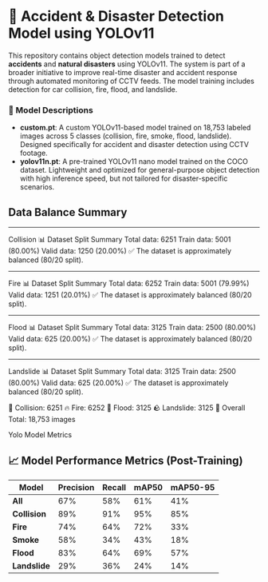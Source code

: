 # 🚨 Accident & Disaster Detection Model using YOLOv11
This repository contains object detection models trained to detect **accidents** and **natural disasters** using YOLOv11. The system is part of a broader initiative to improve real-time disaster and accident response through automated monitoring of CCTV feeds. The model training includes detection for car collision, fire, flood, and landslide.

### 🧠 Model Descriptions
- **custom.pt**: A custom YOLOv11-based model trained on 18,753 labeled images across 5 classes (collision, fire, smoke, flood, landslide). Designed specifically for accident and disaster detection using CCTV footage.
- **yolov11n.pt**: A pre-trained YOLOv11 nano model trained on the COCO dataset. Lightweight and optimized for general-purpose object detection with high inference speed, but not tailored for disaster-specific scenarios.

## Data Balance Summary
---------------------------------------------------------
Collision
📊 Dataset Split Summary
Total data: 6251
Train data: 5001 (80.00%)
Valid data: 1250 (20.00%)
✅ The dataset is approximately balanced (80/20 split).

---------------------------------------------------------
Fire
📊 Dataset Split Summary
Total data: 6252
Train data: 5001 (79.99%)
Valid data: 1251 (20.01%)
✅ The dataset is approximately balanced (80/20 split).

---------------------------------------------------------
Flood
📊 Dataset Split Summary
Total data: 3125
Train data: 2500 (80.00%)
Valid data: 625 (20.00%)
✅ The dataset is approximately balanced (80/20 split).

---------------------------------------------------------
Landslide
📊 Dataset Split Summary
Total data: 3125
Train data: 2500 (80.00%)
Valid data: 625 (20.00%)
✅ The dataset is approximately balanced (80/20 split).

🚗 Collision: 6251
🔥 Fire: 6252
🌊 Flood: 3125
🪨 Landslide: 3125
🧮 Overall Total: 18,753 images

Yolo Model Metrics

## 📈 Model Performance Metrics (Post-Training)

| Model     | Precision | Recall | mAP50 | mAP50-95 |
|-----------|-----------|--------|--------|-----------|
| **All**       | 67%       | 58%    | 61%    | 41%       |
| **Collision** | 89%       | 91%    | 95%    | 85%       |
| **Fire**      | 74%       | 64%    | 72%    | 33%       |
| **Smoke**     | 58%       | 34%    | 43%    | 18%       |
| **Flood**     | 83%       | 64%    | 69%    | 57%       |
| **Landslide** | 29%       | 36%    | 24%    | 14%       |
